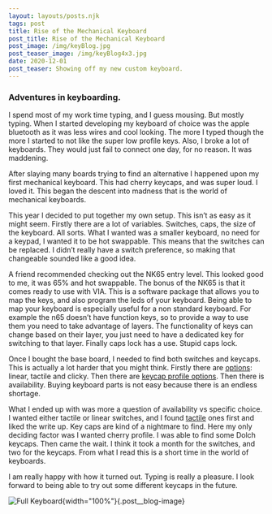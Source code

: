 ```yaml
---
layout: layouts/posts.njk
tags: post
title: Rise of the Mechanical Keyboard
post_title: Rise of the Mechanical Keyboard
post_image: /img/keyBlog.jpg
post_teaser_image: /img/keyBlog4x3.jpg
date: 2020-12-01
post_teaser: Showing off my new custom keyboard.
---
```


### Adventures in keyboarding.

I spend most of my work time typing, and I guess mousing. But mostly typing. When I started developing my keyboard of choice was the apple bluetooth as it was less wires and cool looking.  The more I typed though the more I started to not like the super low profile keys. Also, I broke a lot of keyboards. They would just fail to connect one day, for no reason. It was maddening.

After slaying many boards trying to find an alternative I happened upon my first mechanical keyboard. This had cherry keycaps, and was super loud. I loved it. This began the descent into madness that is the world of mechanical keyboards.

This year I decided to put together my own setup. This isn’t as easy as it might seem. Firstly there are a lot of variables. Switches, caps, the size of the keyboard. All sorts. What I wanted was a smaller keyboard, no need for a keypad, I wanted it to be hot swappable. This means that the switches can be replaced. I didn’t really have a switch preference, so making that changeable sounded like a good idea.

A friend recommended checking out the NK65 entry level. This looked good to me, it was 65% and hot swappable. The bonus of the NK65 is that it comes ready to use with VIA. This is a software package that allows you to map the keys, and also program the leds of your keyboard. Being able to map your keyboard is especially useful for a non standard keyboard. For example the n65 doesn’t have function keys, so to provide a way to use them you need to take advantage of layers. The functionality of keys can change based on their layer, you just need to have a dedicated key for switching to that layer. Finally caps lock has a use.  Stupid caps lock.

Once I bought the base board, I needed to find both switches and keycaps. This is actually a lot harder that you might think. Firstly there are [options](https://dygma.com/blogs/stories/the-ultimate-guide-to-mechanical-keyboard-switches-for-2019#:~:text=There%20are%20three%20types%20of,MX%20Red%20linear%20switch%20mechanism): linear, tactile and clicky. Then there are [keycap profile options](https://switchandclick.com/2020/04/23/ultimate-guide-to-picking-a-keycap-set-for-your-mechanical-keyboard/). Then there is availability. Buying keyboard parts is not easy because there is an endless shortage.

What I ended up with was more a question of availability vs specific choice. I wanted either tactile or linear switches, and I found [tactile](https://www.pcgamingrace.com/products/glorious-panda-mechanical-switches) ones first and liked the write up. Key caps are kind of a nightmare to find. Here my only deciding factor was I wanted cherry profile. I was able to find some Dolch keycaps. Then came the wait. I think it took a month for the switches, and two for the keycaps. From what I read this is a short time in the world of keyboards.

I am really happy with how it turned out. Typing is really a pleasure. I look forward to being able to try out some different keycaps in the future.

![Full Keyboard](/img/fullBoard.jpg){width="100%"}{.post__blog-image}